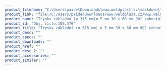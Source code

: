 ```yaml
---
product_filename: "C:\Users\paide\Downloads\www.weldplast.cz\markdown\tryska-zakladni-o-315-mm-o-5-mm-30-x-60-mm-90-zahnuta.md"
product_link: "file:/C:/Users/paide/Downloads/www.weldplast.cz/www.weldplast.cz/sk/tryska-zakladni-o-315-mm-o-5-mm-30-x-60-mm-90-zahnuta"
product_name: "Tryska základná (ø 315 mm)ø 5 mm 30 x 60 mm 90° zahnutá"
product_id: "Obj. číslo:105.576"
product_title: "Tryska základní (ø 315 mm) ø 5 mm 30 x 60 mm 90° zahnutá | Weldplast"
product_desc: ""
product_specs: ""
product_downloads: ""
product_href: ""
product_desc_2: ""
product_accessories: ""
product_similar: ""
---
```

